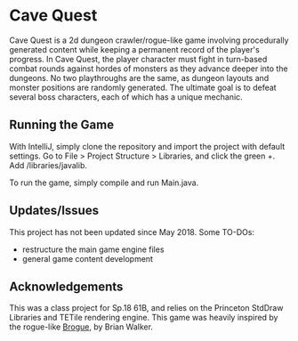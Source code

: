 # Cave Quest
Cave Quest is a 2d dungeon crawler/rogue-like game involving procedurally generated content while keeping a permanent record of the player's progress. In Cave Quest, the player character must fight in turn-based combat rounds against hordes of monsters as they advance deeper into the dungeons. No two playthroughs are the same, as dungeon layouts and monster positions are randomly generated. The ultimate goal is to defeat several boss characters, each of which has a unique mechanic.


## Running the Game
With IntelliJ, simply clone the repository and import the project with default settings. Go to File > Project Structure > Libraries, and click the green +. Add /libraries/javalib.

To run the game, simply compile and run Main.java.

## Updates/Issues

This project has not been updated since May 2018. Some TO-DOs:
 * restructure the main game engine files
 * general game content development


## Acknowledgements

This was a class project for Sp.18 61B, and relies on the Princeton StdDraw Libraries and TETile rendering engine. This game was heavily inspired by the rogue-like [Brogue](https://sites.google.com/site/broguegame/), by Brian Walker.
